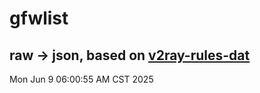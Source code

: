 # gfwlist
## raw -> json, based on [v2ray-rules-dat](https://github.com/Loyalsoldier/v2ray-rules-dat)
Mon Jun  9 06:00:55 AM CST 2025

